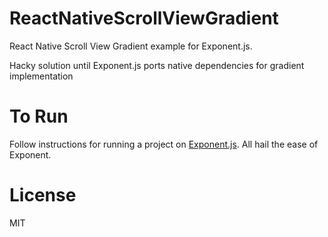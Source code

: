 # ReactNativeScrollViewGradient
React Native Scroll View Gradient example for Exponent.js. 

Hacky solution until Exponent.js ports native dependencies for gradient implementation

# To Run
Follow instructions for running a project on <a href="www.exponentjs.com">Exponent.js</a>. All hail the ease of Exponent.

# License
MIT
